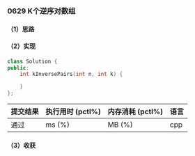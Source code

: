 ### 0629 K个逆序对数组

#### （1）思路

#### （2）实现

```cpp
class Solution {
public:
    int kInversePairs(int n, int k) {

    }
};
```

| 提交结果 | 执行用时 (pctl%) | 内存消耗 (pctl%) | 语言 |
|:---------|:-----------------|:-----------------|:-----|
| 通过     |  ms (%)   |  MB (%)  | cpp  |

#### （3）收获
